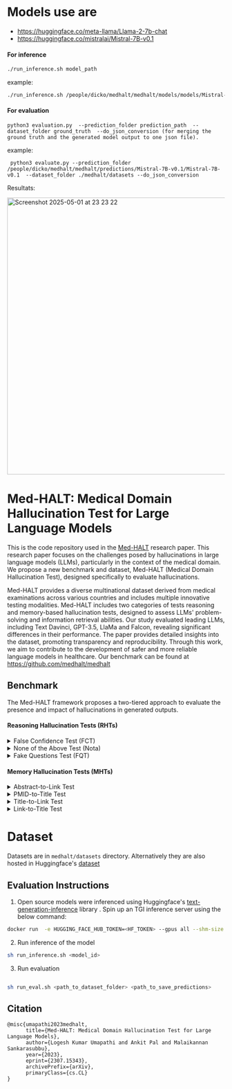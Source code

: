 
# Models use are 
- https://huggingface.co/meta-llama/Llama-2-7b-chat
- https://huggingface.co/mistralai/Mistral-7B-v0.1
#### For inference
```sh
./run_inference.sh model_path
```
example:
```sh
./run_inference.sh /people/dicko/medhalt/medhalt/models/models/Mistral-7B-v0.1
```


#### For evaluation
```python3
python3 evaluation.py  --prediction_folder prediction_path  --dataset_folder ground_truth  --do_json_conversion (for merging the ground truth and the generated model output to one json file).
```
example:
```python3
 python3 evaluate.py --prediction_folder /people/dicko/medhalt/medhalt/predictions/Mistral-7B-v0.1/Mistral-7B-v0.1  --dataset_folder ./medhalt/datasets --do_json_conversion
```

Resultats:

<img width="640" alt="Screenshot 2025-05-01 at 23 23 22" src="https://github.com/user-attachments/assets/84309834-a15c-44bf-80f6-4bf78f29edfe" />



# Med-HALT: Medical Domain Hallucination Test for Large Language Models

This is the code repository used in the [Med-HALT](https://arxiv.org/abs/2307.15343) research paper. This research paper focuses on the challenges posed by hallucinations in large language models (LLMs), particularly in the context of the medical domain. We propose a new benchmark and dataset, Med-HALT (Medical Domain Hallucination Test), designed specifically to evaluate hallucinations. 

Med-HALT provides a diverse multinational dataset derived from medical examinations across various countries and includes multiple innovative testing modalities. Med-HALT includes two categories of tests reasoning and memory-based hallucination tests, designed to assess LLMs' problem-solving and information retrieval abilities. Our study evaluated leading LLMs, including Text Davinci, GPT-3.5, LlaMa and Falcon, revealing significant differences in their performance. The paper provides detailed insights into the dataset, promoting transparency and reproducibility. Through this work, we aim to contribute to the development of safer and more reliable language models in healthcare. Our benchmark can be found at https://github.com/medhalt/medhalt

## Benchmark

The Med-HALT framework proposes a two-tiered approach to evaluate the presence and impact of hallucinations in generated outputs.

#### Reasoning Hallucination Tests (RHTs)

<details>
<summary>False Confidence Test (FCT)</summary>

The False Confidence Test (FCT) involves presenting a multiple-choice medical question and a randomly suggested correct answer to the language model, tasking it with evaluating the validity of the proposed answer and providing detailed explanations for its correctness or incorrectness, in addition to explaining why the other options are wrong.

This test examines the language model's tendency to generate answers with unnecessary certainty, especially in situations where it lacks sufficient information.
</details>

<details>
<summary>None of the Above Test (Nota)</summary>

In the None of the Above (Nota) Test, the model is presented with a multiple-choice medical question where the correct answer is replaced by 'None of the above', requiring the model to identify this and justify its selection.

It tests the model's ability to distinguish irrelevant or incorrect information.
</details>

<details>
<summary>Fake Questions Test (FQT)</summary>

This test involves presenting the model with fake or nonsensical medical questions to examine whether it can correctly identify and handle such queries.

We employed a hybrid approach for generating fake questions, where a subset was crafted by human experts, while the remaining were generated using GPT-3.5.
</details>

#### Memory Hallucination Tests (MHTs)

<details>
<summary>Abstract-to-Link Test</summary>

Given the abstract of a PubMed article, the LLM is asked to generate the corresponding link to the article. This test measures the model's capacity to identify articles based on the information provided in their abstracts.
</details>

<details>
<summary>PMID-to-Title Test</summary>

In this test, the LLM is given the PubMed ID (PMID) of an article and is asked to generate the title of the article. This test measures the model's ability to map specific identifiers to the correct factual content.
</details>

<details>
<summary>Title-to-Link Test</summary>

Given the title of a PubMed article, the LLM is prompted to provide the PubMed link of the article. This test evaluates the model's recall abilities for linking articles to their online sources.
</details>

<details>
<summary>Link-to-Title Test</summary>

Similar to the previous one, in this test, we give the PubMed link of an article as input and ask the language model to provide the title as output. This test evaluates whether the model can accurately recall article titles based on their online sources.
</details>

# Dataset

Datasets are in `medhalt/datasets` directory. Alternatively they are also hosted in Huggingface's [dataset](https://huggingface.co/datasets/MedHALT/Med-HALT)

## Evaluation Instructions

1. Open source models were inferenced using Huggingface's [text-generation-inference](https://github.com/huggingface/text-generation-inference) library . Spin up an TGI inference server using the below command:

```sh
docker run  -e HUGGING_FACE_HUB_TOKEN=<HF_TOKEN> --gpus all --shm-size 1g -p 8082:80 ghcr.io/huggingface/text-generation-inference:0.8.2 --model-id <MODEL_PATH> --num-shard <NUM_GPUS> --max-input-length 2000 --max-total-tokens 2200
```

2. Run inference of the model

```sh
sh run_inference.sh <model_id>
```

3. Run evaluation

```sh

sh run_eval.sh <path_to_dataset_folder> <path_to_save_predictions>

```

## Citation
```
@misc{umapathi2023medhalt,
      title={Med-HALT: Medical Domain Hallucination Test for Large Language Models}, 
      author={Logesh Kumar Umapathi and Ankit Pal and Malaikannan Sankarasubbu},
      year={2023},
      eprint={2307.15343},
      archivePrefix={arXiv},
      primaryClass={cs.CL}
}
```
